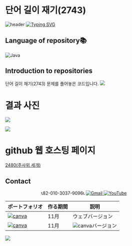 # 단어 길이 재기(2743)

![header](https://capsule-render.vercel.app/api?type=egg&color=gradient&height=300&section=header&text=welcome%2&fontSize=50&desc=백준%20단어%20길이%20재기(2743)%20문제)
[![Typing SVG](https://readme-typing-svg.demolab.com?font=Fira+Code&pause=1000&color=93BDF7&background=203AFF00&random=false&width=435&lines=My+name+is+kimganghyeon)](https://git.io/typing-svg)

## Language of repository📚
![Java](https://img.shields.io/badge/Java-007396?style=flat-square&logo=java&logoColor=white)

## Introduction to repositories 
단어 길이 재기(2743) 문제를 풀어놓은 코드입니다. 
<img src="https://github.com/do04200611/Baekjoon/assets/74278578/2d733ec8-c60a-4d3b-bbc2-ce955570eb4e"> 

# 결과 사진 <br>
<a href="https://github.com/do04200611/Baekjoon/blob/main/2480(%EC%A3%BC%EC%82%AC%EC%9C%84%20%EC%84%B8%EA%B0%9C)/Main.java"><img src ="https://github.com/do04200611/Baekjoon/assets/74278578/31a22c5f-c19b-4a13-b4ec-097fe26c0131"></a>

<a href="https://github.com/do04200611/Baekjoon/blob/main/2480(%EC%A3%BC%EC%82%AC%EC%9C%84%20%EC%84%B8%EA%B0%9C)/Baekjoon.cpp"><img src ="https://github.com/do04200611/Baekjoon/assets/74278578/1ddd6c3f-f54c-420f-8fd5-3cb099eef6cd"></a>

# github 웹 호스팅 페이지
<a href="https://do04200611.github.io/Baekjoon/2480(%EC%A3%BC%EC%82%AC%EC%9C%84%20%EC%84%B8%EA%B0%9C)/index.html">2480(주사위 세개)</a>

## Contact 



<p align="center">
  📞82-010-3037-9096📞
  <a href="mailto:a01030379096@gmail.com">
    <img src="https://img.shields.io/badge/-Gmail-red?style=for-the-badge&logo=Gmail" alt="Gmail">
  </a>
  <a href="https://www.youtube.com/channel/UC484ZJMavtoPOI4ey-HFdCA">
   <img src="https://img.shields.io/badge/-YouTube-red?style=for-the-badge&logo=youtube"  alt="YouTube">
 </a> <br>
 
  | ポートフォリオ           |  作る期間     |            説明  |
  |------------------------|---------------|----------------------------------------------|
  |<a href="https://kimganghyeon.my.canva.site/kimganghyeon"><img src="https://img.shields.io/badge/canva-purple?style=for-the-badge&logo=canva" alt="canva"></a>|11月|ウェブバージョン|
  |<a href="https://www.canva.com/design/DAFzY5opUiA/Ge33dSKE16cErBaDJDp-BA/edit"><img src="https://img.shields.io/badge/canva-purple?style=for-the-badge&logo=canva" alt="canva"></a>|11月|<img src="https://img.shields.io/badge/canva-purple?style=for-the-badge&logo=canva" alt="canva">バージョン|
</p>
<img src="https://capsule-render.vercel.app/api?type=egg&color=gradient&height=100&text=Thank%20you%20for%20watching.&section=footer" />





